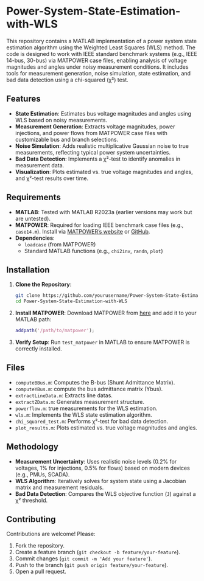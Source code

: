 # Power-System-State-Estimation-with-WLS
This repository contains a MATLAB implementation of a power system state estimation algorithm using the Weighted Least Squares (WLS) method. The code is designed to work with IEEE standard benchmark systems (e.g., IEEE 14-bus, 30-bus) via MATPOWER case files, enabling analysis of voltage magnitudes and angles under noisy measurement conditions. It includes tools for measurement generation, noise simulation, state estimation, and bad data detection using a chi-squared (χ²) test.

## Features
- **State Estimation**: Estimates bus voltage magnitudes and angles using WLS based on noisy measurements.
- **Measurement Generation**: Extracts voltage magnitudes, power injections, and power flows from MATPOWER case files with customizable bus and branch selections.
- **Noise Simulation**: Adds realistic multiplicative Gaussian noise to true measurements, reflecting typical power system uncertainties.
- **Bad Data Detection**: Implements a χ²-test to identify anomalies in measurement data.
- **Visualization**: Plots estimated vs. true voltage magnitudes and angles, and χ²-test results over time.

## Requirements
- **MATLAB**: Tested with MATLAB R2023a (earlier versions may work but are untested).
- **MATPOWER**: Required for loading IEEE benchmark case files (e.g., `case14.m`). Install via [MATPOWER’s website](https://matpower.org/) or [GitHub](https://github.com/MATPOWER/matpower).
- **Dependencies**:
  - `loadcase` (from MATPOWER)
  - Standard MATLAB functions (e.g., `chi2inv`, `randn`, `plot`)
 
## Installation
1. **Clone the Repository**:
   ```bash
   git clone https://github.com/yourusername/Power-System-State-Estimation-with-WLS.git
   cd Power-System-State-Estimation-with-WLS
2. **Install MATPOWER**:
   Download MATPOWER from [here](https://matpower.org/download/) and add it to your MATLAB path:
    
   ```matlab
   addpath('/path/to/matpower');

3. **Verify Setup**:
   Run `test_matpower` in MATLAB to ensure MATPOWER is correctly installed.

## Files
- `computeBBus.m`: Computes the B-bus (Shunt Admittance Matrix).
- `computeYBus.m`: compute the bus admittance matrix (Ybus).
- `extractLineData.m`: Extracts line datas.
- `extractZData.m`: Generates measurement structure.
- `powerflow.m`: true measurements for the WLS estimation.
- `wls.m`: Implements the WLS state estimation algorithm.
- `chi_squared_test.m`: Performs χ²-test for bad data detection.
- `plot_results.m`: Plots estimated vs. true voltage magnitudes and angles.

## Methodology
- **Measurement Uncertainty**: Uses realistic noise levels (0.2% for voltages, 1% for injections, 0.5% for flows) based on modern devices (e.g., PMUs, SCADA).
- **WLS Algorithm**: Iteratively solves for system state using a Jacobian matrix and measurement residuals.
- **Bad Data Detection**: Compares the WLS objective function (`J`) against a χ² threshold.

## Contributing
Contributions are welcome! Please:
1. Fork the repository.
2. Create a feature branch (`git checkout -b feature/your-feature`).
3. Commit changes (`git commit -m 'Add your feature'`).
4. Push to the branch (`git push origin feature/your-feature`).
5. Open a pull request.
